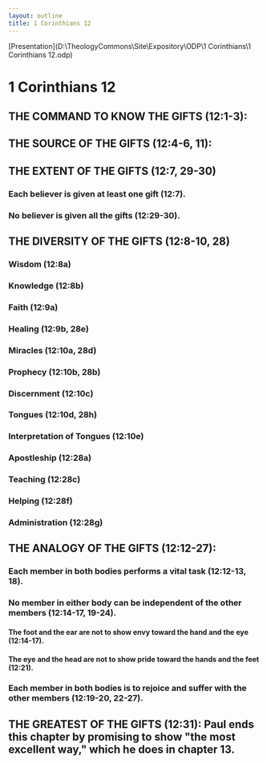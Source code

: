 ```yaml
---
layout: outline
title: 1 Corinthians 12
---
```

[Presentation](D:\TheologyCommons\Site\Expository\ODP\1 Corinthians\1 Corinthians 12.odp)
# 1 Corinthians 12 
## THE COMMAND TO KNOW THE GIFTS (12:1-3): 
## THE SOURCE OF THE GIFTS (12:4-6, 11): 
## THE EXTENT OF THE GIFTS (12:7, 29-30) 
###  Each believer is given at least one gift (12:7). 
###  No believer is given all the gifts (12:29-30). 
## THE DIVERSITY OF THE GIFTS (12:8-10, 28) 
###  Wisdom (12:8a) 
###  Knowledge (12:8b) 
###  Faith (12:9a) 
###  Healing (12:9b, 28e) 
###  Miracles (12:10a, 28d) 
###  Prophecy (12:10b, 28b) 
###  Discernment (12:10c) 
###  Tongues (12:10d, 28h) 
###  Interpretation of Tongues (12:10e) 
###  Apostleship (12:28a) 
###  Teaching (12:28c) 
###  Helping (12:28f) 
###  Administration (12:28g) 
## THE ANALOGY OF THE GIFTS (12:12-27): 
###   Each member in both bodies performs a vital task (12:12-13, 18). 
###  No member in either body can be independent of the other members (12:14-17, 19-24). 
####  The foot and the ear are not to show envy toward the hand and the eye (12:14-17). 
####  The eye and the head are not to show pride toward the hands and the feet (12:21). 
###  Each member in both bodies is to rejoice and suffer with the other members (12:19-20, 22-27). 
## THE GREATEST OF THE GIFTS (12:31): Paul ends this chapter by promising to show \"the most excellent way,\" which he does in chapter 13. 
